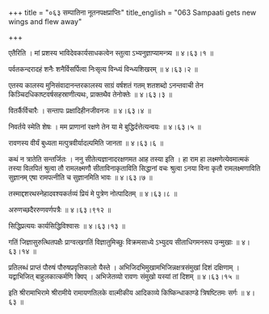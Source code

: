 +++
title = "०६३ सम्पातिना नूतनपक्षप्राप्तिः"
title_english = "063 Sampaati gets new wings and flew away"

+++


एतैरिति । मां प्रशस्य भाविदेवकार्यसाधकत्वेन स्तुत्वा
ऽभ्यनुज्ञाप्यामन्त्र्य  ॥  ४।६३।१  ॥   

  

पर्वतकन्दरादहं शनैः शनैर्विसर्पित्वा निःसृत्य विन्ध्यं विन्ध्यशिखरम्  ॥ 
४।६३।२ ॥   

  

एतस्य कालस्य मुनिसंवादानन्तरकालस्य साग्रं वर्षशतं गतम् शतशब्दो ऽनन्तवाची
तेन किञ्चिदधिकाष्टवर्षसहस्राणीत्यथः, प्राक्तथैव तेनोक्तेः  ॥  ४।६३।३  ॥   

  

वितर्कैर्विचारैः । सन्तापः प्रक्षादिहीनजीवनजः  ॥  ४।६३।४  ॥   

  

निवर्तये स्मेति शेषः । मम प्राणानां रक्षणे तेन या मे
बुद्धिर्दत्तेत्यन्वयः  ॥  ४।६३।५  ॥   

  

रावणस्य वीर्यं बुध्यता मत्पुत्रवीर्यादल्पमिति जानता  ॥  ४।६३।६  ॥   

  

कथं न त्रातेति सन्तर्जितः । ननु सीतेत्यज्ञानादरक्षणमत आह तस्या इति । हा
राम हा लक्ष्मणेत्येवमात्मकं तस्या विलपितं श्रुत्वा तौ रामलक्ष्मणौ
सीताविनाकृताविति सिद्धानां वचः श्रुत्वा ऽनया विना कृतौ रामलक्ष्मणाविति
सुज्ञानम् एषा रामपत्नीति च सुज्ञानमिति भावः  ॥  ४।६३।७  ॥   

  

तस्माद्दशरथस्नेहादवश्यकर्तव्यं प्रियं मे पुत्रेण नोत्पादितम्  ॥  ४।६३।८
 ॥   

  

अरुणच्छदैररुणवर्णपत्रैः  ॥  ४।६३।९१२  ॥   

  

सिद्धिप्रत्ययः कार्यसिद्धिविश्वासः  ॥  ४।६३।१३  ॥   

  

गतिं जिज्ञासुरुत्थितपक्षैः प्राग्वत्खगतिं विज्ञातुमिच्छुः विक्रमसाध्ये
ऽभ्युदय सीताधिगमनरूप उन्मुखाः  ॥  ४।६३।१४  ॥   

  

प्रतिलब्धं प्राप्तं पौरुषं पौरुषप्रवृत्तिकालो यैस्ते ।
अभिजिदभिमुखामभिजिन्नक्षत्रसंमुखां दिशं दक्षिणाम् । यद्वाभिजित्
बाहुलकात्कर्मणि क्विप् । अभिजेतव्यो रावणः संमुखो यस्यां तां दिशम्  ॥ 
४।६३।१५  ॥   

  

इति श्रीरामाभिरामे श्रीरामीये रामायणतिलके वाल्मीकीय आदिकाव्ये
किष्किन्धाकाण्डे त्रिषष्टितमः सर्गः  ॥  ४।६३  ॥   

  


